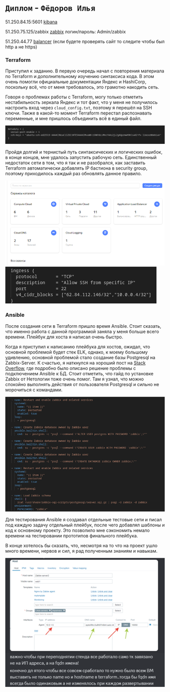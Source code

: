 # `Диплом` - `Фёдоров Илья`

51.250.84.15:5601 [kibana](http://51.250.75.125/zabbix/)

51.250.75.125/zabbix [zabbix](http://51.250.75.125/zabbix/)  логин/пароль: Admin/zabbix

51.250.44.77 [balancer](http://51.250.44.77/) (если будете проверять сайт то следите чтобы был http а не https)

### Terraform

Приступил к заданию. В первую очередь начал с повторения материала по Terraform и дополнительному изучению синтаксиса кода. В этом очень помогли официальные документации Яндекс и HashiCorp, поскольку всё, что от меня требовалось, это грамотно накодить сеть.

Говоря о проблемах работы с Terraform, могу только отметить нестабильность зеркала Яндекс и тот факт, что у меня не получилось настроить вход через `cloud_config.txt`, поэтому я перешёл на SSH ключи. Также в какой-то момент Terraform перестал распознавать переменные, и мне пришлось объединить всё в единый файл.

![Terraform Screenshot 1](https://github.com/Limzor/Diplom/blob/main/Screenshot_4.png)

Пройдя долгий и тернистый путь синтаксических и логических ошибок, в конце концов, мне удалось запустить рабочую сеть. Единственный недостаток сети в том, что я так и не разобрался, как заставить Terraform автоматически добавлять IP бастиона в security group, поэтому приходилось каждый раз обновлять данное правило.

![Terraform Screenshot 2](https://github.com/Limzor/Diplom/blob/main/Screenshot_1.png)
![Terraform Screenshot 3](https://github.com/Limzor/Diplom/blob/main/Screenshot_2.png)

### Ansible

После создания сети в Terraform пришло время Ansible. Стоит сказать, что именно работа с данной программой заняла у меня больше всего времени. Плейбук для хоста я написал очень быстро.

Когда я приступил к написанию плейбука для хостов, ожидал, что основной проблемой будет стек ELK, однако, к моему большому удивлению, основной проблемой стало создание базы Postgresql на Zabbix-Server. К счастью, я наткнулся на хороший пост на [Stack Overflow](https://ru.stackoverflow.com/questions/1182421/%D0%A1%D0%BE%D0%B7%D0%B4%D0%B0%D1%82%D1%8C-user-db-%D0%B2-postgresql-%D1%81%D1%80%D0%B5%D0%B4%D1%81%D1%82%D0%B2%D0%B0%D0%BC%D0%B8-ansible), где подробно было описано решение проблемы с подключением Ansible к БД. Стоит отметить, что гайд по установке Zabbix от Нетологии тоже очень помог. Там я узнал, что можно спокойно выполнять действия от пользователя Postgresql и сильно не морочиться с командами.

![Ansible Screenshot](https://github.com/Limzor/Diplom/blob/main/Screenshot_3.png)

Для тестирования Ansible я создавал отдельные тестовые сети и писал под каждую задачу отдельный плейбук, после чего добавлял шаблоны и код к основному проекту. Это позволило мне сэкономить немало времени на тестировании прототипов финального плейбука.

В конце хотелось бы сказать, что, несмотря на то что на проект ушло много времени, нервов и сил, я рад полученным знаниям и навыкам.

![Terraform Screenshot 3](https://github.com/Limzor/Diplom/blob/main/33.png)

